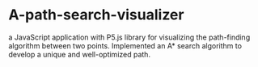 # A-path-search-visualizer
a JavaScript application with P5.js library for visualizing the path-finding algorithm between two points. Implemented an A* search algorithm to develop a unique and well-optimized path.
